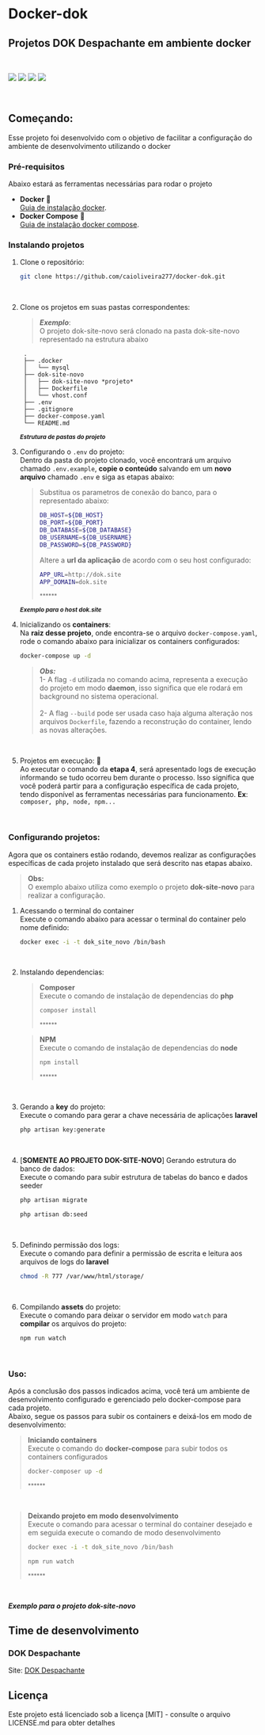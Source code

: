 # **Docker-dok**
## Projetos **DOK Despachante** em ambiente **docker**

<br>
<p float="left">
<img src="https://img.shields.io/badge/Laravel-FF2D20?style=for-the-badge&logo=laravel&logoColor=white">
<img src="https://img.shields.io/badge/MySQL-00000F?style=for-the-badge&logo=mysql&logoColor=white">
<img src="https://img.shields.io/badge/Docker-2CA5E0?style=for-the-badge&logo=docker&logoColor=white">
<img src="https://img.shields.io/badge/Node.js-339933?style=for-the-badge&logo=nodedotjs&logoColor=white">
</p>
<br>

<!-- GETTING STARTED -->
## Começando:

Esse projeto foi desenvolvido com o objetivo de facilitar a configuração do ambiente de desenvolvimento utilizando o docker

### Pré-requisitos

Abaixo estará as ferramentas necessárias para rodar o projeto
* **Docker** 🐳<br>
  [Guia de instalação docker](https://docs.docker.com/get-docker/).
* **Docker Compose** 🐳<br>
  [Guia de instalação docker compose](https://docs.docker.com/compose/install/).

### Instalando projetos

1. Clone o repositório:
   ```sh
   git clone https://github.com/caioliveira277/docker-dok.git
   ```
   <br>
   
2. Clone os projetos em suas pastas correspondentes:
    >***Exemplo***: <br>
    O projeto dok-site-novo será clonado na pasta dok-site-novo representado na estrutura abaixo
   ```shell
    .
    ├── .docker
    │   └── mysql
    ├── dok-site-novo
    │   ├── dok-site-novo *projeto*
    │   ├── Dockerfile
    │   └── vhost.conf
    ├── .env
    ├── .gitignore
    ├── docker-compose.yaml
    └── README.md
    ```
    <small>***Estrutura de pastas do projeto***</small>
    <br>
    
3. Configurando o `.env` do projeto: <br>
    Dentro da pasta do projeto clonado, você encontrará um arquivo chamado `.env.example`, **copie o conteúdo** salvando em um **novo arquivo** chamado `.env` e siga as etapas abaixo:

    >Substitua os parametros de conexão do banco, para o representado abaixo:
    >```sh
    >DB_HOST=${DB_HOST}
    >DB_PORT=${DB_PORT}
    >DB_DATABASE=${DB_DATABASE}
    >DB_USERNAME=${DB_USERNAME}
    >DB_PASSWORD=${DB_PASSWORD}
    >```
    > Altere a **url da aplicação** de acordo com o seu host configurado:
    >```sh
    >APP_URL=http://dok.site
    >APP_DOMAIN=dok.site
    >```
    ><small>******</small>
    
    <small>***Exemplo para o host dok.site***</small>
    <br>

4. Inicializando os **containers**: <br>
    Na **raiz desse projeto**, onde encontra-se o arquivo `docker-compose.yaml`, rode o comando abaixo para inicializar os containers configurados:
    ```sh
    docker-compose up -d
    ```
    >***Obs:*** <br>
    >1- A flag `-d` utilizada no comando acima, representa a execução do projeto em modo **daemon**, isso significa que ele rodará em background no sistema operacional. <br><br>
    >2- A flag `--build` pode ser usada caso haja alguma alteração nos arquivos `Dockerfile`, fazendo a reconstrução do container, lendo as novas alterações.
    <br>

5. Projetos em execução: 🚀<br>
    Ao executar o comando da **etapa 4**, será apresentado logs de execução informando se tudo ocorreu bem durante o processo. Isso significa que você poderá partir para a configuração específica de cada projeto, tendo disponível as ferramentas necessárias para funcionamento. **Ex**: `composer, php, node, npm...`
    <br>

    <br>


### Configurando projetos:

Agora que os containers estão rodando, devemos realizar as configurações específicas de cada projeto instalado que será descrito nas etapas abaixo.
>**Obs:** <br>
>O exemplo abaixo utiliza como exemplo o projeto **dok-site-novo** para realizar a configuração.

1. Acessando o terminal do container<br>
    Execute o comando abaixo para acessar o terminal do container pelo nome definido:
    ```sh
    docker exec -i -t dok_site_novo /bin/bash
    ```
    <br>

2. Instalando dependencias:<br>
    >**Composer**<br>
    >Execute o comando de instalação de dependencias do **php**
    >```sh
    >composer install
    >```
    ><small>******</small>

    >**NPM**<br>
    >Execute o comando de instalação de dependencias do **node**
    >```sh
    >npm install
    >```
    ><small>******</small>
    <br>

3. Gerando a **key** do projeto:<br>
    Execute o comando para gerar a chave necessária de aplicações **laravel**
    ```sh
    php artisan key:generate 
    ```
    <br>

4. [**SOMENTE AO PROJETO DOK-SITE-NOVO**] Gerando estrutura do banco de dados:<br>
    Execute o comando para subir estrutura de tabelas do banco e dados seeder
    ```sh
    php artisan migrate
    ```
    ```sh
    php artisan db:seed
    ```
    <br>

5. Definindo permissão dos logs:<br>
    Execute o comando para definir a permissão de escrita e leitura aos arquivos de logs do **laravel**
    ```sh
    chmod -R 777 /var/www/html/storage/
    ```
    <br>

6. Compilando **assets** do projeto:<br>
    Execute o comando para deixar o servidor em modo `watch` para **compilar** os arquivos do projeto:
    ```sh
    npm run watch
    ```
    <br>

### Uso:

Após a conclusão dos passos indicados acima, você terá um ambiente de desenvolvimento configurado e gerenciado pelo docker-compose para cada projeto.<br>
Abaixo, segue os passos para subir os containers e deixá-los em modo de desenvolvimento:<br>

>**Iniciando containers**<br>
>Execute o comando do **docker-compose** para subir todos os containers configurados
>```sh
>docker-composer up -d
>```
><small>******</small>
<br>

>**Deixando projeto em modo desenvolvimento**<br>
>Execute o comando para acessar o terminal do container desejado e em seguida execute o comando de modo desenvolvimento
>```sh
>docker exec -i -t dok_site_novo /bin/bash
>```
>```sh
>npm run watch
>```
><small>******</small>
<br>

***Exemplo para o projeto dok-site-novo***


## Time de desenvolvimento
### **DOK Despachante**

Site: [DOK Despachante](https://www.despachantedok.com.br/)

## Licença

Este projeto está licenciado sob a licença [MIT] - consulte o arquivo LICENSE.md para obter detalhes